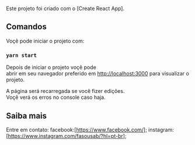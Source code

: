 Este projeto foi criado com o [Create React App].

## Comandos

Voçê pode iniciar o projeto com:

### `yarn start`

Depois de iniciar o projeto voçê pode<br />
abrir em seu navegador preferido em  [http://localhost:3000](http://localhost:3000) para visualizar o projeto.

A página será recarregada se você fizer edições.<br />
Voçê verá os erros no console caso haja.


## Saiba mais 

Entre em contato:
facebook:[https://www.facebook.com/];
instagram: [https://www.instagram.com/fasousab/?hl=pt-br];
